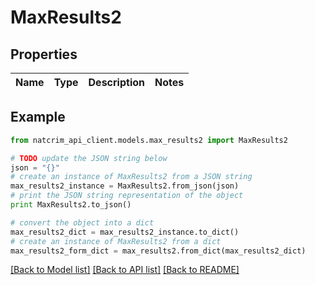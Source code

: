 # MaxResults2


## Properties
Name | Type | Description | Notes
------------ | ------------- | ------------- | -------------

## Example

```python
from natcrim_api_client.models.max_results2 import MaxResults2

# TODO update the JSON string below
json = "{}"
# create an instance of MaxResults2 from a JSON string
max_results2_instance = MaxResults2.from_json(json)
# print the JSON string representation of the object
print MaxResults2.to_json()

# convert the object into a dict
max_results2_dict = max_results2_instance.to_dict()
# create an instance of MaxResults2 from a dict
max_results2_form_dict = max_results2.from_dict(max_results2_dict)
```
[[Back to Model list]](../README.md#documentation-for-models) [[Back to API list]](../README.md#documentation-for-api-endpoints) [[Back to README]](../README.md)


